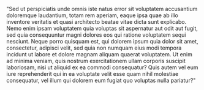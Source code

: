 "Sed ut perspiciatis unde omnis iste natus error sit voluptatem
 accusantium doloremque laudantium, totam rem aperiam, eaque ipsa 
 quae ab illo inventore veritatis et quasi architecto beatae
  vitae dicta sunt explicabo. Nemo enim ipsam voluptatem quia voluptas
  sit aspernatur aut odit aut fugit, sed quia consequuntur 
  magni dolores eos qui ratione voluptatem sequi nesciunt. Neque porro 
  quisquam est, qui dolorem ipsum quia dolor sit amet, consectetur,
   adipisci velit, sed quia non numquam eius modi tempora incidunt ut
    labore et dolore magnam aliquam quaerat voluptatem. Ut enim ad 
    minima veniam, quis nostrum exercitationem ullam corporis suscipit 
    laboriosam, nisi ut aliquid ex ea commodi consequatur? Quis 
    autem vel eum iure reprehenderit qui in ea voluptate velit esse 
    quam nihil molestiae consequatur, vel illum qui dolorem eum 
    fugiat quo voluptas nulla pariatur?"